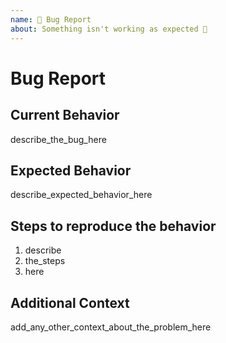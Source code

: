```yaml
---
name: 🐛 Bug Report
about: Something isn't working as expected 🤔
---
```

# Bug Report

## Current Behavior

describe_the_bug_here

## Expected Behavior

describe_expected_behavior_here

## Steps to reproduce the behavior

1. describe
2. the_steps
3. here

## Additional Context

add_any_other_context_about_the_problem_here

